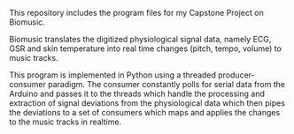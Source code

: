 This repository includes the program files for my Capstone Project on Biomusic. 

Biomusic translates the digitized physiological signal data, namely ECG, GSR and skin temperature into real time changes (pitch, tempo, volume) to music tracks.

This program is implemented in Python using a threaded producer-consumer paradigm. The consumer constantly polls for serial data from the Arduino and passes it to the threads which handle the processing and extraction of signal deviations from the physiological data which then pipes the deviations to a set of consumers which maps and applies the changes to the music tracks in realtime.
